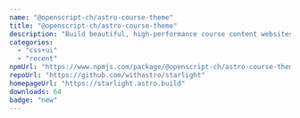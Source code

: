 ```yaml
---
name: "@openscript-ch/astro-course-theme"
title: "@openscript-ch/astro-course-theme"
description: "Build beautiful, high-performance course content websites with Astro"
categories:
  - "css+ui"
  - "recent"
npmUrl: "https://www.npmjs.com/package/@openscript-ch/astro-course-theme"
repoUrl: "https://github.com/withastro/starlight"
homepageUrl: "https://starlight.astro.build"
downloads: 64
badge: "new"
---
```

